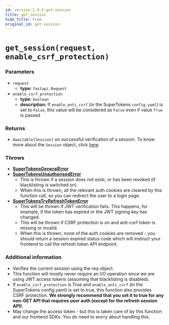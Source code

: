 ```yaml
---
id: version-1.0.X-get-session
title: get_session
hide_title: true
original_id: get-session
---
```


# `get_session(request, enable_csrf_protection)`
### Parameters
- `request`
    - **type:** `fastapi.Request`
- `enable_csrf_protection`
    - **type:** `boolean`
    - **description:** If `enable_anti_csrf` (in the SuperTokens `config.yaml`) is set to `False`, this value will be considered as `False` even if value `True` is passed

### Returns
- `Awaitable[Session]` on successful verification of a session. To know more about the `Session` object, click [here](./session-object/overview)

### Throws
- **[SuperTokensGeneralError](./error-handling/general-error)**
- **[SuperTokensUnauthorisedError](./error-handling/unauthorised)**
    - This is thrown if a session does not exist, or has been revoked (if blacklisting is switched on).
    - When this is thrown, all the relevant auth cookies are cleared by this function call, so you can redirect the user to a login page.
- **[SuperTokensTryRefreshTokenError](./error-handling/try-refresh-token)**
    - This will be thrown if JWT verification fails. This happens, for example, if the token has expired or the JWT signing key has changed.
    - This will be thrown if CSRF protection is on and anti-csrf token is missing or invalid.
    - When this is thrown, none of the auth cookies are removed - you should return a session expired status code which will instruct your frontend to call the refresh token API endpoint.

### Additional information
- Verifies the current session using the req object.
- This function will mostly never require an I/O operation since we are using JWT access tokens (assuming that blacklisting is disabled).
- If `enable_csrf_protection` is True and `enable_anti_csrf` (in the SuperTokens config.yaml) is set to true, this function also provides CSRF protection. **We strongly recommend that you set it to true for any non-GET API that requires user auth (except for the refresh session API)**.
- May change the access token - but this is taken care of by this function and our frontend SDKs. You do need to worry about handling this.